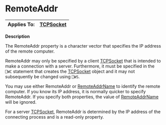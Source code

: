 




<h1 class="heading"><span class="name">RemoteAddr</span></h1>

| Applies To: | [TCPSocket](./tcpsocket.md) |
| --- | ---  |


**Description**


The RemoteAddr property is a character vector that specifies the IP address of the remote computer.


RemoteAddr may only be specified by a client [TCPSocket](./tcpsocket.md) that is intended to make a connection with a server. Furthermore, it must be specified in the `⎕WC` statement that creates the [TCPSocket](./tcpsocket.md) object and it may not subsequently be changed using `⎕WS`.


You may use either RemoteAddr or [RemoteAddrName](remoteaddrname.md) to identify the remote computer. If you know its IP address, it is normally quicker to specify RemoteAddr. If you specify both properties, the value of [RemoteAddrName](remoteaddrname.md) will be ignored.


For a server [TCPSocket](./tcpsocket.md), RemoteAddr is determined by the IP address of the connecting process and is a read-only property.



